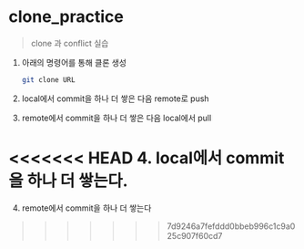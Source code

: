 # clone_practice
> clone 과 conflict 실습

1. 아래의 명령어를 통해 클론 생성
   ```bash
   git clone URL
   ```

2. local에서 commit을 하나 더 쌓은 다음 remote로 push

3. remote에서 commit을 하나 더 쌓은 다음 local에서 pull

<<<<<<< HEAD
4. local에서 commit을 하나 더 쌓는다.
=======
4. remote에서 commit을 하나 더 쌓는다
>>>>>>> 7d9246a7fefddd0bbeb996c1c9a025c907f60cd7

